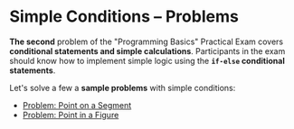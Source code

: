 # Simple Conditions – Problems

**The second** problem of the "Programming Basics" Practical Exam covers **conditional statements and simple calculations**. Participants in the exam should know how to implement simple logic using the **`if-else` conditional statements**.

Let's solve a few a **sample problems** with simple conditions:

* [Problem: Point on a Segment](/Content/Chapter-8-1-exam-preparation/simple-conditions-problems/simple-conditions-problems/problem-point-on-a-segment.md)
* [Problem: Point in a Figure](/Content/Chapter-8-1-exam-preparation/simple-conditions-problems/simple-conditions-problems/problem-point-in-a-figure.md)



